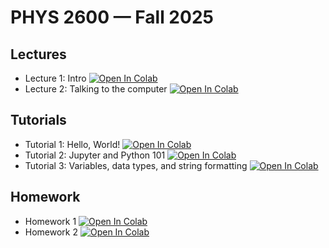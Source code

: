 # PHYS 2600 — Fall 2025

## Lectures

- Lecture 1: Intro [![Open In Colab](https://colab.research.google.com/assets/colab-badge.svg)](https://colab.research.google.com/github/wlough/CU-Phys2600-Fall2025/blob/main/lectures/lec01-intro.ipynb)
- Lecture 2: Talking to the computer [![Open In Colab](https://colab.research.google.com/assets/colab-badge.svg)](https://colab.research.google.com/github/wlough/CU-Phys2600-Fall2025/blob/main/lectures/lec02-basic-syntax.ipynb)


## Tutorials

- Tutorial 1: Hello, World! [![Open In Colab](https://colab.research.google.com/assets/colab-badge.svg)](https://colab.research.google.com/github/wlough/CU-Phys2600-Fall2025/blob/main/tutorials/tut01/tut01.ipynb)
- Tutorial 2: Jupyter and Python 101 [![Open In Colab](https://colab.research.google.com/assets/colab-badge.svg)](https://colab.research.google.com/github/wlough/CU-Phys2600-Fall2025/blob/main/tutorials/tut02/tut02.ipynb)
- Tutorial 3: Variables, data types, and string formatting [![Open In Colab](https://colab.research.google.com/assets/colab-badge.svg)](https://colab.research.google.com/github/wlough/CU-Phys2600-Fall2025/blob/main/tutorials/tut03/tut03.ipynb)

## Homework

- Homework 1 [![Open In Colab](https://colab.research.google.com/assets/colab-badge.svg)](https://colab.research.google.com/github/wlough/CU-Phys2600-Fall2025/blob/main/homework/hw01/hw01.ipynb)
- Homework 2 [![Open In Colab](https://colab.research.google.com/assets/colab-badge.svg)](https://colab.research.google.com/github/wlough/CU-Phys2600-Fall2025/blob/main/homework/hw02/hw02.ipynb)